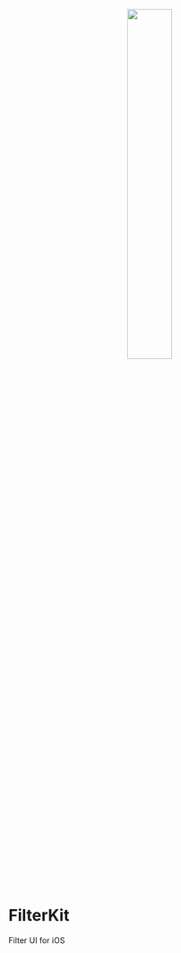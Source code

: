 <p align="center"><img src="https://github.com/finn-no/FilterKit/blob/master/GitHub/cover.gif" width="40%" /></p>

# FilterKit

Filter UI for iOS 
